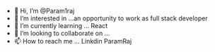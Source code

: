- 👋 Hi, I’m @Param1raj
- 👀 I’m interested in ...an opportunity to work as full stack developer
- 🌱 I’m currently learning ... React
- 💞️ I’m looking to collaborate on ... 
- 📫 How to reach me ... Linkdin ParamRaj

<!---
Param1raj/Param1raj is a ✨ special ✨ repository because its `README.md` (this file) appears on your GitHub profile.
You can click the Preview link to take a look at your changes.
--->
